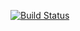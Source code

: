 [![Build Status](https://travis-ci.org/brendan0/CSE110-Lab5.svg?branch=master)](https://travis-ci.org/brendan0/CSE110-Lab5)
